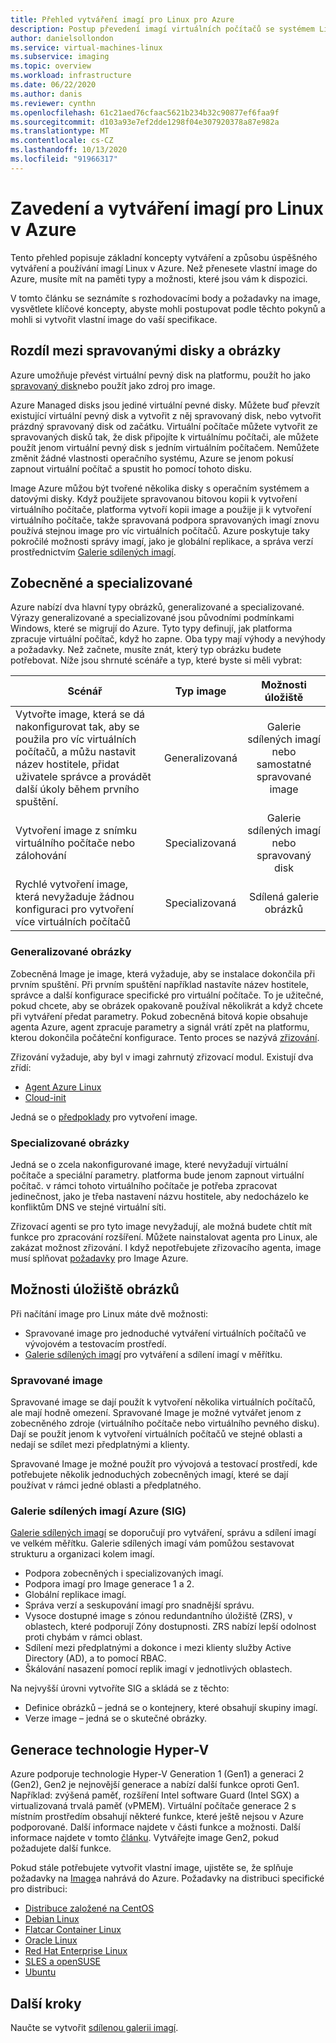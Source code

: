 ```yaml
---
title: Přehled vytváření imagí pro Linux pro Azure
description: Postup převedení imagí virtuálních počítačů se systémem Linux nebo vytvoření nových imagí pro použití v Azure
author: danielsollondon
ms.service: virtual-machines-linux
ms.subservice: imaging
ms.topic: overview
ms.workload: infrastructure
ms.date: 06/22/2020
ms.author: danis
ms.reviewer: cynthn
ms.openlocfilehash: 61c21aed76cfaac5621b234b32c90877ef6faa9f
ms.sourcegitcommit: d103a93e7ef2dde1298f04e307920378a87e982a
ms.translationtype: MT
ms.contentlocale: cs-CZ
ms.lasthandoff: 10/13/2020
ms.locfileid: "91966317"
---
```

# <a name="bringing-and-creating-linux-images-in-azure"></a>Zavedení a vytváření imagí pro Linux v Azure

Tento přehled popisuje základní koncepty vytváření a způsobu úspěšného vytváření a používání imagí Linux v Azure. Než přenesete vlastní image do Azure, musíte mít na paměti typy a možnosti, které jsou vám k dispozici.

V tomto článku se seznámíte s rozhodovacími body a požadavky na image, vysvětlete klíčové koncepty, abyste mohli postupovat podle těchto pokynů a mohli si vytvořit vlastní image do vaší specifikace.

## <a name="difference-between-managed-disks-and-images"></a>Rozdíl mezi spravovanými disky a obrázky


Azure umožňuje převést virtuální pevný disk na platformu, použít ho jako [spravovaný disk](../faq-for-disks.md#managed-disks)nebo použít jako zdroj pro image. 

Azure Managed disks jsou jediné virtuální pevné disky. Můžete buď převzít existující virtuální pevný disk a vytvořit z něj spravovaný disk, nebo vytvořit prázdný spravovaný disk od začátku. Virtuální počítače můžete vytvořit ze spravovaných disků tak, že disk připojíte k virtuálnímu počítači, ale můžete použít jenom virtuální pevný disk s jedním virtuálním počítačem. Nemůžete změnit žádné vlastnosti operačního systému, Azure se jenom pokusí zapnout virtuální počítač a spustit ho pomocí tohoto disku. 

Image Azure můžou být tvořené několika disky s operačním systémem a datovými disky. Když použijete spravovanou bitovou kopii k vytvoření virtuálního počítače, platforma vytvoří kopii image a použije ji k vytvoření virtuálního počítače, takže spravovaná podpora spravovaných imagí znovu používá stejnou image pro víc virtuálních počítačů. Azure poskytuje taky pokročilé možnosti správy imagí, jako je globální replikace, a správa verzí prostřednictvím [Galerie sdílených imagí](shared-image-galleries.md). 



## <a name="generalized-and-specialized"></a>Zobecněné a specializované

Azure nabízí dva hlavní typy obrázků, generalizované a specializované. Výrazy generalizované a specializované jsou původními podmínkami Windows, které se migrují do Azure. Tyto typy definují, jak platforma zpracuje virtuální počítač, když ho zapne. Oba typy mají výhody a nevýhody a požadavky. Než začnete, musíte znát, který typ obrázku budete potřebovat. Níže jsou shrnuté scénáře a typ, které byste si měli vybrat:

| Scénář      | Typ image  | Možnosti úložiště |
| ------------- |:-------------:| :-------------:| 
| Vytvořte image, která se dá nakonfigurovat tak, aby se použila pro víc virtuálních počítačů, a můžu nastavit název hostitele, přidat uživatele správce a provádět další úkoly během prvního spuštění. | Generalizovaná | Galerie sdílených imagí nebo samostatné spravované image |
| Vytvoření image z snímku virtuálního počítače nebo zálohování | Specializovaná |Galerie sdílených imagí nebo spravovaný disk |
| Rychlé vytvoření image, která nevyžaduje žádnou konfiguraci pro vytvoření více virtuálních počítačů |Specializovaná |Sdílená galerie obrázků |


### <a name="generalized-images"></a>Generalizované obrázky

Zobecněná Image je image, která vyžaduje, aby se instalace dokončila při prvním spuštění. Při prvním spuštění například nastavíte název hostitele, správce a další konfigurace specifické pro virtuální počítače. To je užitečné, pokud chcete, aby se obrázek opakovaně používal několikrát a když chcete při vytváření předat parametry. Pokud zobecněná bitová kopie obsahuje agenta Azure, agent zpracuje parametry a signál vrátí zpět na platformu, kterou dokončila počáteční konfigurace. Tento proces se nazývá [zřizování](./provisioning.md). 

Zřizování vyžaduje, aby byl v imagi zahrnutý zřizovací modul. Existují dva zřídí:
- [Agent Azure Linux](../extensions/agent-linux.md)
- [Cloud-init](./using-cloud-init.md)

Jedná se o [předpoklady](./create-upload-generic.md) pro vytvoření image.


### <a name="specialized-images"></a>Specializované obrázky
Jedná se o zcela nakonfigurované image, které nevyžadují virtuální počítače a speciální parametry. platforma bude jenom zapnout virtuální počítač. v rámci tohoto virtuálního počítače je potřeba zpracovat jedinečnost, jako je třeba nastavení názvu hostitele, aby nedocházelo ke konfliktům DNS ve stejné virtuální síti. 

Zřizovací agenti se pro tyto image nevyžadují, ale možná budete chtít mít funkce pro zpracování rozšíření. Můžete nainstalovat agenta pro Linux, ale zakázat možnost zřizování. I když nepotřebujete zřizovacího agenta, image musí splňovat [požadavky](./create-upload-generic.md)  pro Image Azure.


## <a name="image-storage-options"></a>Možnosti úložiště obrázků
Při načítání image pro Linux máte dvě možnosti:

- Spravované image pro jednoduché vytváření virtuálních počítačů ve vývojovém a testovacím prostředí.
- [Galerie sdílených imagí](shared-image-galleries.md) pro vytváření a sdílení imagí v měřítku.


### <a name="managed-images"></a>Spravované image

Spravované image se dají použít k vytvoření několika virtuálních počítačů, ale mají hodně omezení. Spravované Image je možné vytvářet jenom z zobecněného zdroje (virtuálního počítače nebo virtuálního pevného disku). Dají se použít jenom k vytvoření virtuálních počítačů ve stejné oblasti a nedají se sdílet mezi předplatnými a klienty.

Spravované Image je možné použít pro vývojová a testovací prostředí, kde potřebujete několik jednoduchých zobecněných imagí, které se dají používat v rámci jedné oblasti a předplatného. 

### <a name="azure-shared-image-gallery-sig"></a>Galerie sdílených imagí Azure (SIG)

[Galerie sdílených imagí](shared-image-galleries.md) se doporučují pro vytváření, správu a sdílení imagí ve velkém měřítku. Galerie sdílených imagí vám pomůžou sestavovat strukturu a organizaci kolem imagí.  

- Podpora zobecněných i specializovaných imagí.
- Podpora imagí pro Image generace 1 a 2.
- Globální replikace imagí.
- Správa verzí a seskupování imagí pro snadnější správu.
- Vysoce dostupné image s zónou redundantního úložiště (ZRS), v oblastech, které podporují Zóny dostupnosti. ZRS nabízí lepší odolnost proti chybám v rámci oblast.
- Sdílení mezi předplatnými a dokonce i mezi klienty služby Active Directory (AD), a to pomocí RBAC.
- Škálování nasazení pomocí replik imagí v jednotlivých oblastech.

Na nejvyšší úrovni vytvoříte SIG a skládá se z těchto:
- Definice obrázků – jedná se o kontejnery, které obsahují skupiny imagí.
- Verze image – jedná se o skutečné obrázky.



## <a name="hyper-v-generation"></a>Generace technologie Hyper-V

Azure podporuje technologie Hyper-V Generation 1 (Gen1) a generaci 2 (Gen2), Gen2 je nejnovější generace a nabízí další funkce oproti Gen1. Například: zvýšená paměť, rozšíření Intel software Guard (Intel SGX) a virtualizovaná trvalá paměť (vPMEM). Virtuální počítače generace 2 s místním prostředím obsahují některé funkce, které ještě nejsou v Azure podporované. Další informace najdete v části funkce a možnosti. Další informace najdete v tomto [článku](../generation-2.md). Vytvářejte image Gen2, pokud požadujete další funkce.

Pokud stále potřebujete vytvořit vlastní image, ujistěte se, že splňuje požadavky na [Image](./create-upload-generic.md)a nahrává do Azure. Požadavky na distribuci specifické pro distribuci:


- [Distribuce založené na CentOS](create-upload-centos.md)
- [Debian Linux](debian-create-upload-vhd.md)
- [Flatcar Container Linux](flatcar-create-upload-vhd.md)
- [Oracle Linux](oracle-create-upload-vhd.md)
- [Red Hat Enterprise Linux](redhat-create-upload-vhd.md)
- [SLES a openSUSE](suse-create-upload-vhd.md)
- [Ubuntu](create-upload-ubuntu.md)


## <a name="next-steps"></a>Další kroky

Naučte se vytvořit [sdílenou galerii imagí](tutorial-custom-images.md).